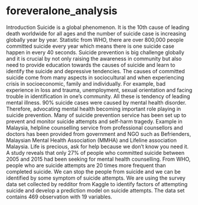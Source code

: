 # foreveralone_analysis
Introduction
Suicide is a global phenomenon. It is the 10th cause of leading death worldwide for all ages and the number of suicide case is increasing globally year by year. Statistic from WHO, there are over 800,000 people committed suicide every year which means there is one suicide case happen in every 40 seconds.
Suicide prevention is big challenge globally and it is crucial by not only raising the awareness in community but also need to provide education towards the causes of suicide and learn to identify the suicide and depressive tendencies. The causes of committed suicide come from many aspects in sociocultural and when experiencing crisis in socioeconomic, family and individually. For example, bad experience in loss and trauma, unemployment, sexual orientation and facing trouble in identification in one’s community. All these is tendency of leading mental illness. 90% suicide cases were caused by mental health disorder. Therefore, advocating mental health becoming important role playing in suicide prevention. Many of suicide prevention service has been set up to prevent and monitor suicide attempts and self-harm tragedy.
Example in Malaysia, helpline counselling service from professional counsellors and doctors has been provided from government and NGO such as Befrienders, Malaysian Mental Health Association (MMHA) and Lifeline association Malaysia.
Life is precious, ask for help because we don’t know you need it.
A study reveals that only 27% of people who committed suicide between 2005 and 2015 had been seeking for mental health counselling. From WHO, people who are suicide attempts are 20 times more frequent than completed suicide. We can stop the people from suicide and we can be identified by some symptom of suicide attempts. 
We are using the survey data set collected by redditor from Kaggle to identify factors of attempting suicide and develop a prediction model on suicide attempts.
The data set contains 469 observation with 19 variables. 
